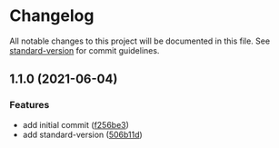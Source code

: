 # Changelog

All notable changes to this project will be documented in this file. See [standard-version](https://github.com/conventional-changelog/standard-version) for commit guidelines.

## 1.1.0 (2021-06-04)


### Features

* add initial commit ([f256be3](https://gitlab.com/boomdotdev/boilerplates/html-css-sass-boilerplate/commit/f256be377d87bc736cfe6bae67b2535d72e19c52))
* add standard-version ([506b11d](https://gitlab.com/boomdotdev/boilerplates/html-css-sass-boilerplate/commit/506b11dc6221a21ae3919671f06ecfe71a24cd9d))
